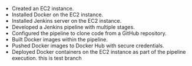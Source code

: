 - Created an EC2 instance.
- Installed Docker on the EC2 instance.
- Installed Jenkins server on the EC2 instance.
- Developed a Jenkins pipeline with multiple stages.
- Configured the pipeline to clone code from a GitHub repository.
- Built Docker images within the pipeline.
- Pushed Docker images to Docker Hub with secure credentials.
- Deployed Docker containers on the EC2 instance as part of the pipeline execution.
this is test branch 
